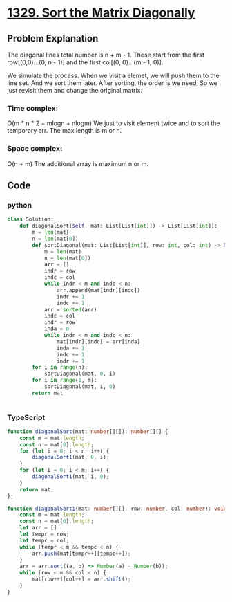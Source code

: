 # [1329. Sort the Matrix Diagonally](https://leetcode.cn/problems/sort-the-matrix-diagonally/description/?envType=daily-question&envId=2024-04-29)



## Problem Explanation
The diagonal lines total number is n + m - 1. These start from the first row[(0,0)...(0, n - 1)] and the first col[(0, 0)...(m - 1, 0)].

We simulate the process. When we visit a elemet, we will push them to the line set. And we sort them later. After sorting, the order is we need, So we just revisit them and change the original matrix.

### Time complex:
O(m * n * 2 + mlogn + nlogm)
We just to visit element twice and to sort the temporary arr. The max length is m or n.

### Space complex:
O(n + m)
The additional array is maximum n or m.

## Code

### python
```python
class Solution:
    def diagonalSort(self, mat: List[List[int]]) -> List[List[int]]:
        m = len(mat)
        n = len(mat[0])
        def sortDiagonal(mat: List[List[int]], row: int, col: int) -> None:
            m = len(mat)
            n = len(mat[0])
            arr = []
            indr = row
            indc = col
            while indr < m and indc < n:
                arr.append(mat[indr][indc])
                indr += 1
                indc += 1
            arr = sorted(arr)
            indc = col
            indr = row
            inda = 0
            while indr < m and indc < n:
                mat[indr][indc] = arr[inda]
                inda += 1
                indc += 1
                indr += 1
        for i in range(n):
            sortDiagonal(mat, 0, i)
        for i in range(1, m):
            sortDiagonal(mat, i, 0)
        return mat
        
```

### TypeScript
```TypeScript
function diagonalSort(mat: number[][]): number[][] {
    const m = mat.length;
    const n = mat[0].length;
    for (let i = 0; i < n; i++) {
        diagonalSort1(mat, 0, i);
    }
    for (let i = 0; i < m; i++) {
        diagonalSort1(mat, i, 0);
    }
    return mat;
};

function diagonalSort1(mat: number[][], row: number, col: number): void {
    const m = mat.length;
    const n = mat[0].length;
    let arr = []
    let tempr = row;
    let tempc = col;
    while (tempr < m && tempc < n) {
        arr.push(mat[tempr++][tempc++]);
    }
    arr = arr.sort((a, b) => Number(a) - Number(b));
    while (row < m && col < n) {
        mat[row++][col++] = arr.shift();
    }
}

```